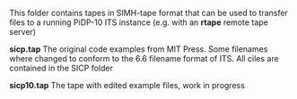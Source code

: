 This folder contains tapes in SIMH-tape format that can be used to transfer files to a running PiDP-10 ITS instance (e.g. with an **rtape** remote tape server)

**sicp.tap** The original code examples from MIT Press. Some filenames where changed to conform to the 6.6 filename format of ITS. All ciles are contained in the SICP folder

**sicp10.tap** The tape with edited example files, work in progress
